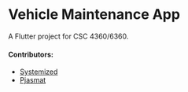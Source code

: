 # Vehicle Maintenance App

A Flutter project for CSC 4360/6360.

#### Contributors:
- [Systemized](https://github.com/systemized)
- [Pjasmat](https://github.com/pjasmat)